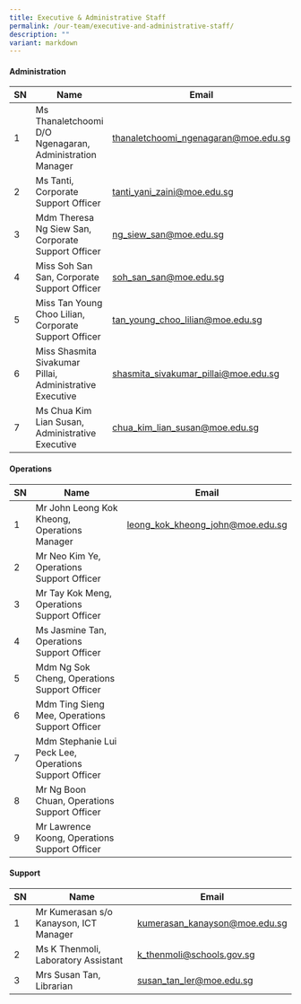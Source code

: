 ```yaml
---
title: Executive & Administrative Staff
permalink: /our-team/executive-and-administrative-staff/
description: ""
variant: markdown
---
```

#### Administration



| SN | Name | Email |
| -------- | -------- | -------- |
| 1     | Ms Thanaletchoomi D/O Ngenagaran, Administration Manager     | [thanaletchoomi_ngenagaran@moe.edu.sg](mailto:thanaletchoomi_ngenagaran@moe.edu.sg)      |
| 2     | Ms Tanti, Corporate Support Officer     | [tanti_yani_zaini@moe.edu.sg](mailto:tanti_yani_zaini@moe.edu.sg)      |
| 3     | Mdm Theresa Ng Siew San, Corporate Support Officer       | [ng_siew_san@moe.edu.sg](mailto:ng_siew_san@moe.edu.sg)      |
| 4     | Miss Soh San San, Corporate Support Officer       | [soh_san_san@moe.edu.sg](mailto:soh_san_san@moe.edu.sg)         |
| 5     | Miss Tan Young Choo Lilian, Corporate Support Officer       | [tan_young_choo_lilian@moe.edu.sg](mailto:tan_young_choo_lilian@moe.edu.sg)    |
| 6     | Miss Shasmita Sivakumar Pillai, Administrative Executive   | [shasmita_sivakumar_pillai@moe.edu.sg](mailto:shasmita_sivakumar_pillai@moe.edu.sg)     |
| 7     | Ms Chua Kim Lian Susan, Administrative Executive       | [chua_kim_lian_susan@moe.edu.sg](mailto:chua_kim_lian_susan@moe.edu.sg)    |

#### Operations



| SN | Name | Email |
| -------- | -------- | -------- |
| 1     |  Mr John Leong Kok Kheong, Operations Manager     | [leong_kok_kheong_john@moe.edu.sg](mailto:leong_kok_kheong_john@moe.edu.sg)     |
| 2     |  Mr Neo Kim Ye, Operations Support Officer     |     |
| 3     |  Mr Tay Kok Meng, Operations Support Officer      |    |
| 4     |  Ms Jasmine Tan, Operations Support Officer     |    |
| 5     |  Mdm Ng Sok Cheng, Operations Support Officer       |     |
| 6     |  Mdm Ting Sieng Mee, Operations Support Officer     | 
| 7     |  Mdm Stephanie Lui Peck Lee, Operations Support Officer| |
8 |  Mr Ng Boon Chuan, Operations Support Officer| |
9 |  Mr Lawrence Koong, Operations Support Officer| |

#### Support




| SN | Name | Email |
| -------- | -------- | -------- |
| 1     | Mr Kumerasan s/o Kanayson, ICT Manager     | [kumerasan_kanayson@moe.edu.sg](mailto:kumerasan_kanayson@moe.edu.sg)   |
| 2     | Ms K Thenmoli, Laboratory Assistant    | [k_thenmoli@schools.gov.sg](mailto:k_thenmoli@schools.gov.sg)    |
| 3    | Mrs Susan Tan, Librarian     | [susan_tan_ler@moe.edu.sg](mailto:susan_tan_ler@moe.edu.sg)     |
